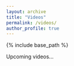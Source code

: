 ```yaml
---
layout: archive
title: "Videos"
permalink: /videos/
author_profile: true
---
```


{% include base_path %}

Upcoming videos...